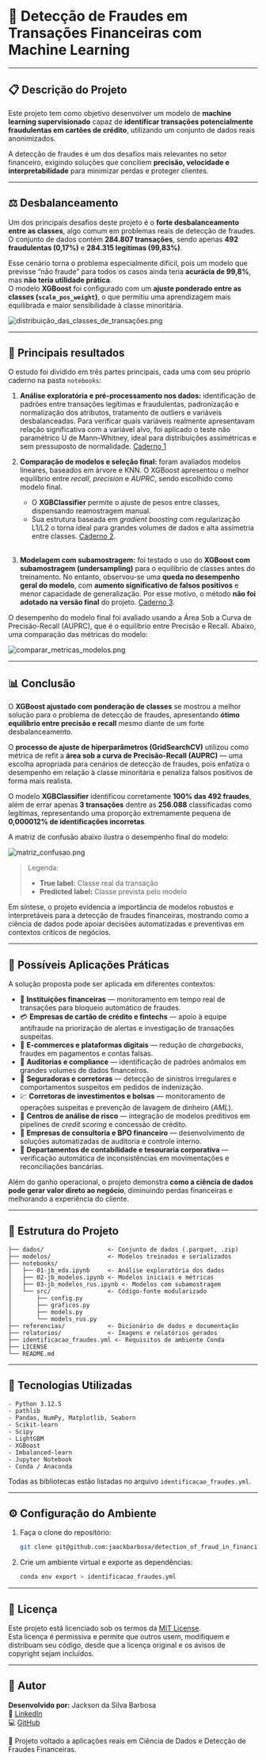 # 🧠 Detecção de Fraudes em Transações Financeiras com Machine Learning

---
## 📋 Descrição do Projeto

Este projeto tem como objetivo desenvolver um modelo de **machine learning supervisionado** capaz de **identificar transações potencialmente fraudulentas em cartões de crédito**, utilizando um conjunto de dados reais anonimizados.  

A detecção de fraudes é um dos desafios mais relevantes no setor financeiro, exigindo soluções que conciliem **precisão, velocidade e interpretabilidade** para minimizar perdas e proteger clientes.

---
## ⚖️ Desbalanceamento

Um dos principais desafios deste projeto é o **forte desbalanceamento entre as classes**, algo comum em problemas reais de detecção de fraudes.  
O conjunto de dados contém **284.807 transações**, sendo apenas **492 fraudulentas (0,17%)** e **284.315 legítimas (99,83%)**.  

Esse cenário torna o problema especialmente difícil, pois um modelo que previsse “não fraude” para todos os casos ainda teria **acurácia de 99,8%**, mas **não teria utilidade prática**.  
O modelo **XGBoost** foi configurado com um **ajuste ponderado entre as classes (`scale_pos_weight`)**, o que permitiu uma aprendizagem mais equilibrada e maior sensibilidade à classe minoritária.

![distribuição_das_classes_de_transações.png](./relatorios/imagens/distribuicao_das_classes_de_transacoes.png)

---
## 🧩 Principais resultados
O estudo foi dividido em três partes principais, cada uma com seu próprio caderno na pasta `notebooks`:

1. **Análise exploratória e pré-processamento nos dados:** identificação de padrões entre transações legítimas e fraudulentas, padronização e normalização dos atributos, tratamento de outliers e variáveis desbalanceadas. Para verificar quais variáveis realmente apresentavam relação significativa com a variável alvo, foi aplicado o teste não paramétrico U de Mann–Whitney, ideal para distribuições assimétricas e sem pressuposto de normalidade. [Caderno 1](notebooks/01-jb_eda.ipynb)

2. **Comparação de modelos e seleção final:** foram avaliados modelos lineares, baseados em árvore e KNN. O XGBoost apresentou o melhor equilíbrio entre *recall*, *precision* e *AUPRC*, sendo escolhido como modelo final.  
   - O **XGBClassifier** permite o ajuste de pesos entre classes, dispensando reamostragem manual.
   - Sua estrutura baseada em *gradient boosting* com regularização L1/L2 o torna ideal para grandes volumes de dados e alta assimetria entre classes. [Caderno 2](notebooks/02-jb_modelos.ipynb).
</br></br>
3. **Modelagem com subamostragem:** foi testado o uso do **XGBoost com subamostragem (undersampling)** para o equilibrio de classes antes do treinamento. No entanto, observou-se uma **queda no desempenho geral do modelo**, com **aumento significativo de falsos positivos** e menor capacidade de generalização. Por esse motivo, o método **não foi adotado na versão final** do projeto. [Caderno 3](notebooks/03-jb_modelos_rus.ipynb).

O desempenho do modelo final foi avaliado usando a Área Sob a Curva de Precisão-Recall (AUPRC), que é o equilíbrio entre Precisão e Recall. Abaixo, uma comparação das métricas do modelo:

![comparar_metricas_modelos.png](relatorios/imagens/comparar_metricas_modelos.png)

---
## 📊 Conclusão

O **XGBoost ajustado com ponderação de classes** se mostrou a melhor solução para o problema de detecção de fraudes, apresentando **ótimo equilíbrio entre precisão e recall** mesmo diante de um forte desbalanceamento.  

O **processo de ajuste de hiperparâmetros (GridSearchCV)** utilizou como métrica de refit a **área sob a curva de Precisão-Recall (AUPRC)** — uma escolha apropriada para cenários de detecção de fraudes, pois enfatiza o desempenho em relação à classe minoritária e penaliza falsos positivos de forma mais realista.

O modelo **XGBClassifier** identificou corretamente **100% das 492 fraudes**, além de errar apenas **3 transações** dentre as **256.088** classificadas como legítimas, representando uma proporção extremamente pequena de **0,000012% de identificações incorretas**.

A matriz de confusão abaixo ilustra o desempenho final do modelo:

![matriz_confusao.png](relatorios/imagens/matriz_confusao.png)
> Legenda:  
>- **True label:** Classe real da transação  
>- **Predicted label:** Classe prevista pelo modelo

Em síntese, o projeto evidencia a importância de modelos robustos e interpretáveis para a detecção de fraudes financeiras, mostrando como a ciência de dados pode apoiar decisões automatizadas e preventivas em contextos críticos de negócios.

---
## 💼 Possíveis Aplicações Práticas
A solução proposta pode ser aplicada em diferentes contextos:

- 🏦 **Instituições financeiras** — monitoramento em tempo real de transações para bloqueio automático de fraudes.  
- 💳 **Empresas de cartão de crédito e fintechs** — apoio à equipe antifraude na priorização de alertas e investigação de transações suspeitas.  
- 🛒 **E-commerces e plataformas digitais** — redução de *chargebacks*, fraudes em pagamentos e contas falsas.  
- 🔎 **Auditorias e compliance** — identificação de padrões anômalos em grandes volumes de dados financeiros.  
- 🧾 **Seguradoras e corretoras** — detecção de sinistros irregulares e comportamentos suspeitos em pedidos de indenização.  
- 💹 **Corretoras de investimentos e bolsas** — monitoramento de operações suspeitas e prevenção de lavagem de dinheiro (*AML*).  
- 🧠 **Centros de análise de risco** — integração de modelos preditivos em pipelines de *credit scoring* e concessão de crédito.  
- 🏢 **Empresas de consultoria e BPO financeiro** — desenvolvimento de soluções automatizadas de auditoria e controle interno.  
- 🧮 **Departamentos de contabilidade e tesouraria corporativa** — verificação automática de inconsistências em movimentações e reconciliações bancárias.  
 

Além do ganho operacional, o projeto demonstra **como a ciência de dados pode gerar valor direto ao negócio**, diminuindo perdas financeiras e melhorando a experiência do cliente.

---
## 📂 Estrutura do Projeto

```
├── dados/                  <- Conjunto de dados (.parquet, .zip)
├── modelos/                <- Modelos treinados e serializados
├── notebooks/
│   ├── 01-jb_eda.ipynb     <- Análise exploratória dos dados
│   ├── 02-jb_modelos.ipynb <- Modelos iniciais e métricas
│   ├── 03-jb_modelos_rus.ipynb <- Modelos com subamostragem
│   └── src/                <- Código-fonte modularizado
│       ├── config.py
│       ├── graficos.py
│       ├── models.py
│       └── models_rus.py
├── referencias/            <- Dicionário de dados e documentação
├── relatorios/             <- Imagens e relatórios gerados
├── identificacao_fraudes.yml <- Requisitos de ambiente Conda
├── LICENSE
└── README.md
```

---
## 🧰 Tecnologias Utilizadas
```
- Python 3.12.5
- pathlib
- Pandas, NumPy, Matplotlib, Seaborn
- Scikit-learn
- Scipy
- LightGBM
- XGBoost
- Imbalanced-learn
- Jupyter Notebook
- Conda / Anaconda
```

Todas as bibliotecas estão listadas no arquivo `identificacao_fraudes.yml`.

---
## ⚙️ Configuração do Ambiente

1. Faça o clone do repositório:
    ```bash
    git clone git@github.com:jaackbarbosa/detection_of_fraud_in_financial_transactions.git
    ```

2. Crie um ambiente virtual e exporte as dependências:
    ```bash
    conda env export > identificacao_fraudes.yml
    ```
---
## 📜 Licença

Este projeto está licenciado sob os termos da [MIT License](LICENSE). </br>
Esta licença é permissiva e permite que outros usem, modifiquem e distribuam seu código, desde que a licença original e os avisos de copyright sejam incluídos.

---
## 👤 Autor

**Desenvolvido por:** Jackson da Silva Barbosa  
🔗 [LinkedIn](https://www.linkedin.com/in/jaacksilva/)  
💻 [GitHub](https://github.com/jaackbarbosa)  

📍 Projeto voltado a aplicações reais em Ciência de Dados e Detecção de Fraudes Financeiras.